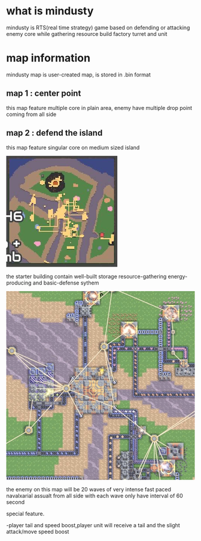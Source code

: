 # what is mindusty

mindusty is RTS(real time strategy) game based on defending or attacking enemy core while gathering resource build factory turret and unit

# map information

mindusty map is user-created map, is stored in .bin format

## map 1 : center point

this map feature multiple core in plain area, enemy have multiple drop point coming from all side

## map 2 : defend the island

this map feature singular core on medium sized island

![defense island minimap](./IMG_1258.jpeg)

the starter building contain well-built storage resource-gathering energy-producing and basic-defense sythem

![defense island starter core](./IMG_1260.jpeg)

the enemy on this map will be 20 waves of very intense fast paced navalxarial assualt from all side with each wave only have interval of 60 second

special feature. 

-player tail and speed boost,player unit will receive a tail and the slight attack/move speed boost
